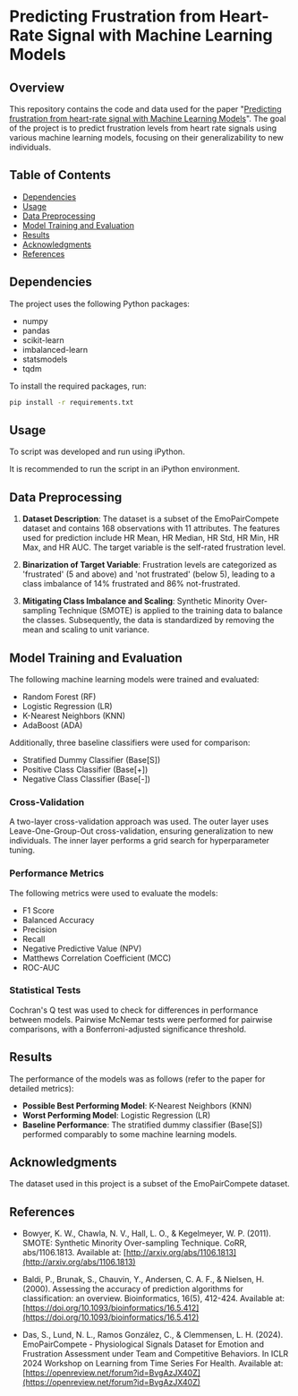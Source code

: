 # Predicting Frustration from Heart-Rate Signal with Machine Learning Models

## Overview

This repository contains the code and data used for the paper "[Predicting frustration from heart-rate signal with Machine Learning Models](command:_github.copilot.openRelativePath?%5B%7B%22scheme%22%3A%22file%22%2C%22authority%22%3A%22%22%2C%22path%22%3A%22%2Fc%3A%2FUsers%2FBenja%2Fdev%2Fdtu%2Fpredicting-frustration%2FPredicting_frustration_from_heart_rate_signal_with_Machine_Learning_Models.pdf%22%2C%22query%22%3A%22%22%2C%22fragment%22%3A%22%22%7D%5D)". The goal of the project is to predict frustration levels from heart rate signals using various machine learning models, focusing on their generalizability to new individuals.

## Table of Contents

- [Dependencies](#dependencies)
- [Usage](#usage)
- [Data Preprocessing](#data-preprocessing)
- [Model Training and Evaluation](#model-training-and-evaluation)
- [Results](#results)
- [Acknowledgments](#acknowledgments)
- [References](#references)


## Dependencies

The project uses the following Python packages:

- numpy
- pandas
- scikit-learn
- imbalanced-learn
- statsmodels
- tqdm

To install the required packages, run:

```bash
pip install -r requirements.txt
```

## Usage

To script was developed and run using iPython. 

It is recommended to run the script in an iPython environment.

## Data Preprocessing

1. **Dataset Description**: The dataset is a subset of the EmoPairCompete dataset and contains 168 observations with 11 attributes. The features used for prediction include HR Mean, HR Median, HR Std, HR Min, HR Max, and HR AUC. The target variable is the self-rated frustration level.

2. **Binarization of Target Variable**: Frustration levels are categorized as 'frustrated' (5 and above) and 'not frustrated' (below 5), leading to a class imbalance of 14% frustrated and 86% not-frustrated.

3. **Mitigating Class Imbalance and Scaling**: Synthetic Minority Over-sampling Technique (SMOTE) is applied to the training data to balance the classes. Subsequently, the data is standardized by removing the mean and scaling to unit variance.

## Model Training and Evaluation

The following machine learning models were trained and evaluated:

- Random Forest (RF)
- Logistic Regression (LR)
- K-Nearest Neighbors (KNN)
- AdaBoost (ADA)

Additionally, three baseline classifiers were used for comparison:

- Stratified Dummy Classifier (Base[S])
- Positive Class Classifier (Base[+])
- Negative Class Classifier (Base[-])

### Cross-Validation

A two-layer cross-validation approach was used. The outer layer uses Leave-One-Group-Out cross-validation, ensuring generalization to new individuals. The inner layer performs a grid search for hyperparameter tuning.

### Performance Metrics

The following metrics were used to evaluate the models:

- F1 Score
- Balanced Accuracy
- Precision
- Recall
- Negative Predictive Value (NPV)
- Matthews Correlation Coefficient (MCC)
- ROC-AUC

### Statistical Tests

Cochran's Q test was used to check for differences in performance between models. Pairwise McNemar tests were performed for pairwise comparisons, with a Bonferroni-adjusted significance threshold.

## Results

The performance of the models was as follows (refer to the paper for detailed metrics):

- **Possible Best Performing Model**: K-Nearest Neighbors (KNN)
- **Worst Performing Model**: Logistic Regression (LR)
- **Baseline Performance**: The stratified dummy classifier (Base[S]) performed comparably to some machine learning models.

## Acknowledgments

The dataset used in this project is a subset of the EmoPairCompete dataset.


## References

- Bowyer, K. W., Chawla, N. V., Hall, L. O., & Kegelmeyer, W. P. (2011). SMOTE: Synthetic Minority Over-sampling Technique. CoRR, abs/1106.1813. Available at: [http://arxiv.org/abs/1106.1813](http://arxiv.org/abs/1106.1813)

- Baldi, P., Brunak, S., Chauvin, Y., Andersen, C. A. F., & Nielsen, H. (2000). Assessing the accuracy of prediction algorithms for classification: an overview. Bioinformatics, 16(5), 412-424. Available at: [https://doi.org/10.1093/bioinformatics/16.5.412](https://doi.org/10.1093/bioinformatics/16.5.412)

- Das, S., Lund, N. L., Ramos González, C., & Clemmensen, L. H. (2024). EmoPairCompete - Physiological Signals Dataset for Emotion and Frustration Assessment under Team and Competitive Behaviors. In ICLR 2024 Workshop on Learning from Time Series For Health. Available at: [https://openreview.net/forum?id=BvgAzJX40Z](https://openreview.net/forum?id=BvgAzJX40Z)

